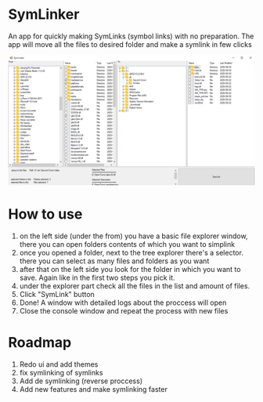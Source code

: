 # SymLinker
An app for quickly making SymLinks (symbol links) with no preparation. The app will move all the files to desired folder and make a symlink in few clicks

![Screenshot of the first app](ver1screen.png)

# How to use
1. on the left side (under the from) you have a basic file explorer window, there you can open folders contents of which you want to simplink
2. once you opened a folder, next to the tree explorer there's a selector. there you can select as many files and folders as you want
3. after that on the left side you look for the folder in which you want to save. Again like in the first two steps you pick it.
4. under the explorer part check all the files in the list and amount of files.
5. Click "SymLink" button
6. Done! A window with detailed logs about the proccess will open
7. Close the console window and repeat the process with new files

# Roadmap
1. Redo ui and add themes
2. fix symlinking of symlinks
3. Add de symlinking (reverse proccess)
4. Add new features and make symlinking faster